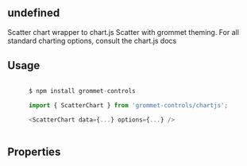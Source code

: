 ## undefined
Scatter chart wrapper to chart.js Scatter with grommet theming.
       For all standard charting options, consult the chart.js docs
      

## Usage

```javascript

      $ npm install grommet-controls
 
      import { ScatterChart } from 'grommet-controls/chartjs';

      <ScatterChart data={...} options={...} />
    
```

## Properties

  